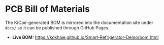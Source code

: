 # PCB Bill of Materials

The KiCad-generated BOM is mirrored into the documentation site under `docs/` so it can be published through GitHub Pages.

- **Live BOM:** https://kokhaie.github.io/Smart-Refrigerator-Demo/bom.html
